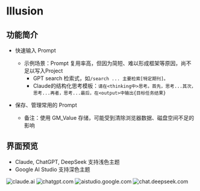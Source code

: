 # Illusion

## 功能简介
- 快速输入 Prompt
    - 示例场景：Prompt 复用率高，但因为简短、难以形成框架等原因，尚不足以写入Project
        - GPT search 检索式，如`/search ... 主要检索[特定期刊]。`
        - Claude的结构化思考模板：`请在<thinking中>思考。首先，思考...其次，思考...再者，思考...最后，在<output>中输出{目标任务结果}`

- 保存、管理常用的 Prompt
    - 备注：使用 GM_Value 存储，可能受到清除浏览器数据、磁盘空间不足的影响

## 界面预览
- Claude, ChatGPT, DeepSeek 支持浅色主题
- Google AI Studio 支持深色主题
  
![claude.ai](https://raw.githubusercontent.com/cattail-mutt/Illusion/refs/heads/main/resources/images/claude.png)
![chatgpt.com](https://raw.githubusercontent.com/cattail-mutt/Illusion/refs/heads/main/resources/images/chatgpt.png)
![aistudio.google.com](https://raw.githubusercontent.com/cattail-mutt/Illusion/refs/heads/main/resources/images/aistudio.png)
![chat.deepseek.com](https://raw.githubusercontent.com/cattail-mutt/Illusion/refs/heads/main/resources/images/deepseek.png)
